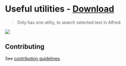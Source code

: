 # Useful utilities - [Download](https://github.com/nikitavoloboev/small-workflows/blob/master/useful-utilities/Useful%20utilities.alfredworkflow?raw=true)
> Only has one utilty, to search selected text in Alfred.

![](https://i.imgur.com/7TIrBQh.png)

## Contributing
See [contribution guidelines](../CONTRIBUTING.md#readme).
